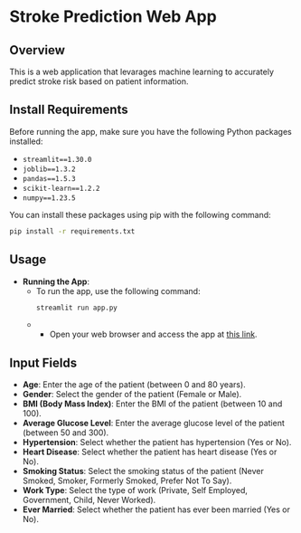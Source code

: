 # Stroke Prediction Web App

## Overview
This is a web application that levarages machine learning to accurately predict stroke risk based on patient information.


## Install Requirements
Before running the app, make sure you have the following Python packages installed:
- `streamlit==1.30.0`
- `joblib==1.3.2`
- `pandas==1.5.3`
- `scikit-learn==1.2.2`
- `numpy==1.23.5`

You can install these packages using pip with the following command:
```bash
pip install -r requirements.txt
```

## Usage
- **Running the App**:
  - To run the app, use the following command:
    ```bash
    streamlit run app.py
    ```
  -  - Open your web browser and access the app at [this link](https://stroke-prediction-web-app-bwappucx4qt8k5nqeg2x9yh.streamlit.app/).

## Input Fields
- **Age**: Enter the age of the patient (between 0 and 80 years).
- **Gender**: Select the gender of the patient (Female or Male).
- **BMI (Body Mass Index)**: Enter the BMI of the patient (between 10 and 100).
- **Average Glucose Level**: Enter the average glucose level of the patient (between 50 and 300).
- **Hypertension**: Select whether the patient has hypertension (Yes or No).
- **Heart Disease**: Select whether the patient has heart disease (Yes or No).
- **Smoking Status**: Select the smoking status of the patient (Never Smoked, Smoker, Formerly Smoked, Prefer Not To Say).
- **Work Type**: Select the type of work (Private, Self Employed, Government, Child, Never Worked).
- **Ever Married**: Select whether the patient has ever been married (Yes or No).

